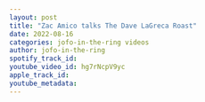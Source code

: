 ```yaml
---
layout: post
title: "Zac Amico talks The Dave LaGreca Roast"
date: 2022-08-16
categories: jofo-in-the-ring videos
author: jofo-in-the-ring
spotify_track_id: 
youtube_video_id: hg7rNcpV9yc
apple_track_id: 
youtube_metadata: 
---
```

